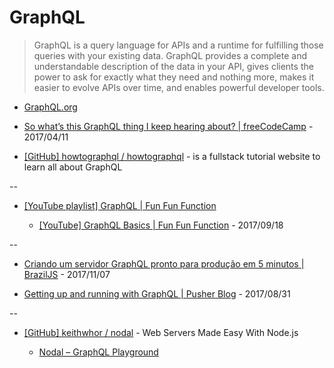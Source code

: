 # GraphQL

> GraphQL is a query language for APIs and a runtime for fulfilling those queries with your existing data. GraphQL provides a complete and understandable description of the data in your API, gives clients the power to ask for exactly what they need and nothing more, makes it easier to evolve APIs over time, and enables powerful developer tools.

* [GraphQL.org](http://graphql.org/)

* [So what’s this GraphQL thing I keep hearing about? | freeCodeCamp](https://medium.freecodecamp.com/so-whats-this-graphql-thing-i-keep-hearing-about-baf4d36c20cf) - 2017/04/11

* [[GitHub] howtographql / howtographql](https://github.com/howtographql/howtographql) - is a fullstack tutorial website to learn all about GraphQL

--

* [[YouTube playlist] GraphQL | Fun Fun Function](https://www.youtube.com/watch?v=lAJWHHUz8_8&list=PL0zVEGEvSaeEjIDdbK1KfR7V9XBCVAr0P)

  * [[YouTube] GraphQL Basics | Fun Fun Function](https://www.youtube.com/watch?v=lAJWHHUz8_8) - 2017/09/18

--

* [Criando um servidor GraphQL pronto para produção em 5 minutos | BrazilJS](https://braziljs.org/blog/criando-um-servidor-graphql-pronto-para-producao-em-5-minutos/) - 2017/11/07

* [Getting up and running with GraphQL | Pusher Blog](https://blog.pusher.com/getting-up-and-running-with-graphql/) - 2017/08/31

--

* [[GitHub] keithwhor / nodal](https://github.com/keithwhor/nodal/) - Web Servers Made Easy With Node.js

  * [Nodal – GraphQL Playground](http://graphql.nodaljs.com/)
